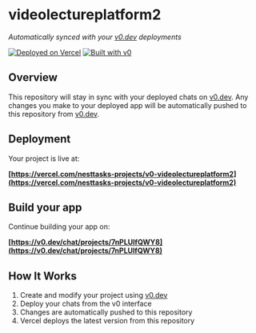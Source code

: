 # videolectureplatform2

*Automatically synced with your [v0.dev](https://v0.dev) deployments*

[![Deployed on Vercel](https://img.shields.io/badge/Deployed%20on-Vercel-black?style=for-the-badge&logo=vercel)](https://vercel.com/nesttasks-projects/v0-videolectureplatform2)
[![Built with v0](https://img.shields.io/badge/Built%20with-v0.dev-black?style=for-the-badge)](https://v0.dev/chat/projects/7nPLUlfQWY8)

## Overview

This repository will stay in sync with your deployed chats on [v0.dev](https://v0.dev).
Any changes you make to your deployed app will be automatically pushed to this repository from [v0.dev](https://v0.dev).

## Deployment

Your project is live at:

**[https://vercel.com/nesttasks-projects/v0-videolectureplatform2](https://vercel.com/nesttasks-projects/v0-videolectureplatform2)**

## Build your app

Continue building your app on:

**[https://v0.dev/chat/projects/7nPLUlfQWY8](https://v0.dev/chat/projects/7nPLUlfQWY8)**

## How It Works

1. Create and modify your project using [v0.dev](https://v0.dev)
2. Deploy your chats from the v0 interface
3. Changes are automatically pushed to this repository
4. Vercel deploys the latest version from this repository
